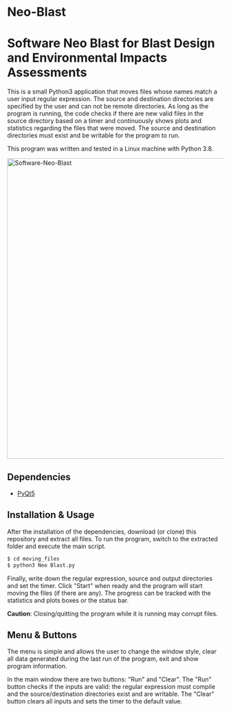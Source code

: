 # Neo-Blast
# Software Neo Blast for Blast Design and Environmental Impacts Assessments

This is a small Python3 application that moves files whose names match a user input regular expression. The source and destination directories are specified by the user and can not be remote directories. As long as the program is running, the code checks if there are new valid files in the source directory based on a timer and continuously shows plots and statistics regarding the files that were moved. The source and destination directories must exist and be writable for the program to run.

This program was written and tested in a Linux machine with Python 3.8.

<img src="https://ibb.co/S61xcRn" alt="Software-Neo-Blast" width="700"/>

## Dependencies

 - [PyQt5](https://pypi.org/project/PyQt5/)

## Installation & Usage

After the installation of the dependencies, download (or clone) this repository and extract all files. To run the program, switch to the extracted folder and execute the main script.

```bash
$ cd moving_files
$ python3 Neo Blast.py
```

Finally, write down the regular expression, source and output directories and set the timer. Click "Start" when ready and the program will start moving the files (if there are any). The progress can be tracked with the statistics and plots boxes or the status bar.

**Caution**: Closing/quitting the program while it is running may corrupt files.

## Menu & Buttons
The menu is simple and allows the user to change the window style, clear all data generated during the last run of the program, exit and show program information.

In the main window there are two buttons: "Run" and "Clear". The "Run" button checks if the inputs are valid: the regular expression must compile and the source/destination directories exist and are writable. The "Clear" button clears all inputs and sets the timer to the default value.

